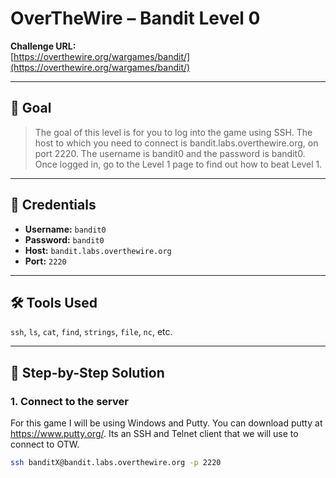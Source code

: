# OverTheWire – Bandit Level 0

**Challenge URL:**  
[https://overthewire.org/wargames/bandit/](https://overthewire.org/wargames/bandit/)

---

## 🧠 Goal

> The goal of this level is for you to log into the game using SSH. The host to which you need to connect is bandit.labs.overthewire.org, on port 2220. The username is bandit0 and the password is bandit0. Once logged in, go to the Level 1 page to find out how to beat Level 1.

---

## 🔑 Credentials

- **Username:** `bandit0`
- **Password:** `bandit0`
- **Host:** `bandit.labs.overthewire.org`
- **Port:** `2220`

---

## 🛠️ Tools Used

`ssh`, `ls`, `cat`, `find`, `strings`, `file`, `nc`, etc.

---

## 📜 Step-by-Step Solution

### 1. Connect to the server

For this game I will be using Windows and Putty. You can download putty at https://www.putty.org/. Its an SSH and Telnet client that we will use to connect to OTW.

```bash
ssh banditX@bandit.labs.overthewire.org -p 2220
